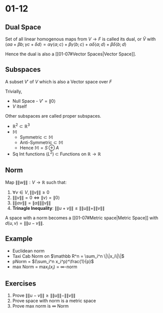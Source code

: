 # 01-12


## Dual Space

Set of all linear homogenous maps from $V \rightarrow F$ is called its dual, or $\tilde V$ with $\langle \alpha a+\beta b;\gamma c + \delta d\rangle = \alpha\gamma\langle a;c\rangle + \beta\gamma\langle b;c\rangle + \alpha\delta\langle a;d\rangle + \beta\delta\langle b;d\rangle$

Hence the dual is also a [[01-07#Vector Spaces\|Vector Space]].

## Subspaces

A subset $V'$ of $V$ which is also a Vector space over $F$

Trivially, 

- Null Space - $V' = {\|0\rangle}$
- $V$ itself

Other subspaces are called proper subspaces.

- $\mathbb R^2 \subset \mathbb R^3$
- $\mathbb{M}$
  - $\text{Symmetric} \subset \mathbb{M}$
  - $\text{Anti-Symmetric} \subset \mathbb{M}$
  - Hence $\mathbb{M} = S \oplus A$
- Sq Int functions ($L^2$) $\subset$ Functions on $\mathbb R \to \mathbb{R}$

## Norm

Map $\|\|w\|\|: V \to \mathbb{R}$ such that:
1. $\forall v \in V, \|\|v\|\|\ge 0$
2. $\|\|v\|\| = 0 \iff \|v\rangle= \|0\rangle$
3. $\|\|\alpha v\|\| = \|\alpha\| \|\|v\|\|$
4. **Trinagle Inequality**: $\|\|u+v\|\| \le \|\|u\|\|+\|\|v\|\|$

A space with a norm becomes a [[01-07#Metric space\|Metric Space]] with $d(u, v) = \|\|u-v\|\|$.

## Example

- Euclidean norm
- Taxi Cab Norm on $\mathbb R^n = \sum_i^n \|\|x_i\|\|$
- pNorm = $(\sum_i^n x_i^p)^\frac{1}{p}$
- max Norm = $\max_i(x_i)$ = $\infty$-norm 

## Exercises

1. Prove $\|\|u-v\|\| \ge \|\|u\|\|-\|\|v\|\|$
2. Prove space with norm is a metric space
3. Prove max norm is $\infty$ Norm

[//begin]: # "Autogenerated link references for markdown compatibility"
[01-07#Vector Spaces|Vector Space]: 01-07 "Vector Space"
[01-07#Metric space|Metric Space]: 01-07 "Metric Space"
[//end]: # "Autogenerated link references"